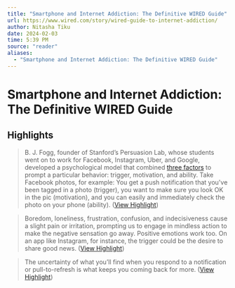 ```yaml
---
title: "Smartphone and Internet Addiction: The Definitive WIRED Guide"
url: https://www.wired.com/story/wired-guide-to-internet-addiction/
author: Nitasha Tiku
date: 2024-02-03
time: 5:39 PM
source: "reader"
aliases:
  - "Smartphone and Internet Addiction: The Definitive WIRED Guide"
---
```

# Smartphone and Internet Addiction: The Definitive WIRED Guide

## Highlights
> B. J. Fogg, founder of Stanford’s Persuasion Lab, whose students went on to work for Facebook, Instagram, Uber, and Google, developed a psychological model that combined [three factors](http://www.mebook.se/images/page_file/38/Fogg%20Behavior%20Model.pdf) to prompt a particular behavior: trigger, motivation, and ability. Take Facebook photos, for example: You get a push notification that you've been tagged in a photo (trigger), you want to make sure you look OK in the pic (motivation), and you can easily and immediately check the photo on your phone (ability). ([View Highlight](https://read.readwise.io/read/01hhawb83dq61z8tx9y8wza654))

> Boredom, loneliness, frustration, confusion, and indecisiveness cause a slight pain or irritation, prompting us to engage in mindless action to make the negative sensation go away. Positive emotions work too. On an app like Instagram, for instance, the trigger could be the desire to share good news. ([View Highlight](https://read.readwise.io/read/01hhawbzb2xstavech366she4z))

> The uncertainty of what you’ll find when you respond to a notification or pull-to-refresh is what keeps you coming back for more. ([View Highlight](https://read.readwise.io/read/01hhawcftz58g0txyxketxmnmk))

